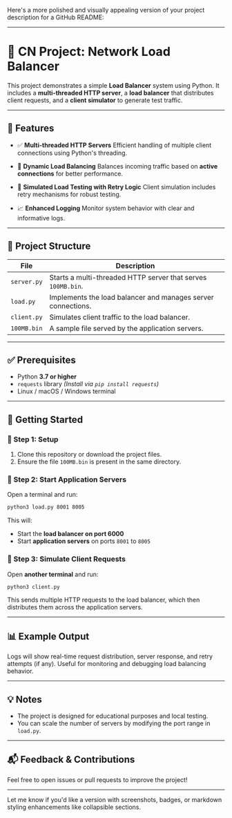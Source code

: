 Here's a more polished and visually appealing version of your project description for a GitHub README:

---

# 🚦 CN Project: Network Load Balancer

This project demonstrates a simple **Load Balancer** system using Python. It includes a **multi-threaded HTTP server**, a **load balancer** that distributes client requests, and a **client simulator** to generate test traffic.

---

## 🔧 Features

* ✅ **Multi-threaded HTTP Servers**
  Efficient handling of multiple client connections using Python's threading.

* 🎯 **Dynamic Load Balancing**
  Balances incoming traffic based on **active connections** for better performance.

* 🔄 **Simulated Load Testing with Retry Logic**
  Client simulation includes retry mechanisms for robust testing.

* 📈 **Enhanced Logging**
  Monitor system behavior with clear and informative logs.

---

## 📁 Project Structure

| File        | Description                                                  |
| ----------- | ------------------------------------------------------------ |
| `server.py` | Starts a multi-threaded HTTP server that serves `100MB.bin`. |
| `load.py`   | Implements the load balancer and manages server connections. |
| `client.py` | Simulates client traffic to the load balancer.               |
| `100MB.bin` | A sample file served by the application servers.             |

---

## ✅ Prerequisites

* Python **3.7 or higher**
* `requests` library
  *(Install via `pip install requests`)*
* Linux / macOS / Windows terminal

---

## 🚀 Getting Started

### 🔹 Step 1: Setup

1. Clone this repository or download the project files.
2. Ensure the file `100MB.bin` is present in the same directory.

### 🔹 Step 2: Start Application Servers

Open a terminal and run:

```bash
python3 load.py 8001 8005
```

This will:

* Start the **load balancer on port 6000**
* Start **application servers** on ports `8001` to `8005`

### 🔹 Step 3: Simulate Client Requests

Open **another terminal** and run:

```bash
python3 client.py
```

This sends multiple HTTP requests to the load balancer, which then distributes them across the application servers.

---

## 📊 Example Output

Logs will show real-time request distribution, server response, and retry attempts (if any). Useful for monitoring and debugging load balancing behavior.

---

## 💡 Notes

* The project is designed for educational purposes and local testing.
* You can scale the number of servers by modifying the port range in `load.py`.

---

## 📬 Feedback & Contributions

Feel free to open issues or pull requests to improve the project!

---

Let me know if you'd like a version with screenshots, badges, or markdown styling enhancements like collapsible sections.
